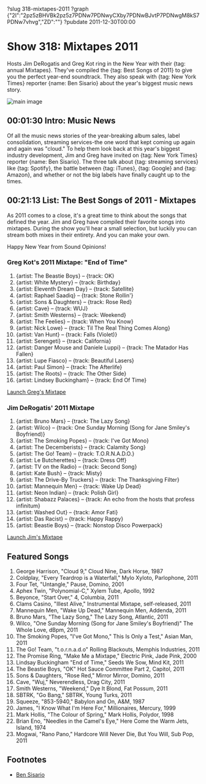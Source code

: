 ?slug 318-mixtapes-2011
?graph {"2I":"2pz5zBHVBk2pz5z7PDNw7PDNwyCXby7PDNwBJvtP7PDNwgM8kS7PDNw7vhvg","ZD":""}
?pubdate 2011-12-30T00:00

# Show 318: Mixtapes 2011
Hosts Jim DeRogatis and Greg Kot ring in the New Year with their {tag: annual Mixtapes}. They've compiled the {tag: Best Songs of 2011} to give you the perfect year-end soundtrack. They also speak with {tag: New York Times} reporter {name: Ben Sisario} about the year's biggest music news story.

![main image](https://static.soundopinions.org/images/mixtapes.jpg)

## 00:01:30 Intro: Music News
Of all the music news stories of the year-breaking album sales, label consolidation, streaming services-the one word that kept coming up again and again was "cloud." To help them look back at this year's biggest industry development, Jim and Greg have invited on {tag: New York Times} reporter {name: Ben Sisario}. The three talk about {tag: streaming services} like {tag: Spotify}, the battle between {tag: iTunes}, {tag: Google} and {tag: Amazon}, and whether or not the big labels have finally caught up to the times.

## 00:21:13 List: The Best Songs of 2011 - Mixtapes

As 2011 comes to a close, it's a great time to think about the songs that defined the year. Jim and Greg have compiled their favorite songs into mixtapes. During the show you'll hear a small selection, but luckily you can stream both mixes in their entirety. And you can make your own.

Happy New Year from Sound Opinions!

### Greg Kot's 2011 Mixtape: "End of Time"

1. {artist: The Beastie Boys} – {track: OK} 
2. {artist: White Mystery} – {track: Birthday} 
3. {artist: Eleventh Dream Day} – {track: Satellite} 
4. {artist: Raphael Saadiq} – {track: Stone Rollin'} 
5. {artist: Sons & Daughters} – {track: Rose Red}
6. {artist: Cave} – {track: WUJ} 
7. {artist: Smith Westerns} – {track: Weekend} 
8. {artist: The Feelies} – {track: When You Know}
9. {artist: Nick Lowe} – {track: Til The Real Thing Comes Along}
10. {artist: Van Hunt} – {track: Falls (Violet)}
11. {artist: Serengeti} – {track: California} 
12. {artist: Danger Mouse and Daniele Luppi} – {track: The Matador Has Fallen}
13. {artist: Lupe Fiasco} – {track: Beautiful Lasers}
14. {artist: Paul Simon} – {track: The Afterlife}
15. {artist: The Roots} – {track: The Other Side}
16. {artist: Lindsey Buckingham} – {track: End Of Time}

[Launch Greg's Mixtape](http://www.soundopinions.org/mixtapes/2011/greg/myWimpy.html)

### Jim DeRogatis' 2011 Mixtape

1. {artist: Bruno Mars} – {track: The Lazy Song}
2. {artist: Wilco} – {track: One Sunday Morning (Song for Jane Smiley's Boyfriend)}
3. {artist: The Smoking Popes} – {track: I've Got Mono} 
4. {artist: The Decemberists} – {track: Calamity Song}
5. {artist: The Go! Team} – {track: T.O.R.N.A.D.O.}
6. {artist: Le Butcherettes} – {track: Dress Off}
7. {artist: TV on the Radio} – {track: Second Song}
8. {artist: Kate Bush} – {track: Misty} 
9. {artist: The Drive-By Truckers} – {track: The Thanksgiving Filter}
10. {artist: Mannequin Men} – {track: Wake Up Dead}
11. {artist: Neon Indian} – {track: Polish Girl}
12. {artist: Shabazz Palaces} – {track: An echo from the hosts that profess infinitum}
13. {artist: Washed Out} – {track: Amor Fati}
14. {artist: Das Racist} – {track: Happy Rappy}
15. {artist: Beastie Boys} – {track: Nonstop Disco Powerpack}

[Launch Jim's Mixtape](http://www.soundopinions.org/mixtapes/2011/jim/myWimpy.html)

## Featured Songs
1. George Harrison, "Cloud 9," Cloud Nine, Dark Horse, 1987
2. Coldplay, "Every Teardrop is a Waterfall," Mylo Xyloto, Parlophone, 2011
3. Four Tet, "Untangle," Pause, Domino, 2001
4. Aphex Twin, "Polynomial-C," Xylem Tube, Apollo, 1992
5. Beyonce, "Start Over," 4, Columbia, 2011
6. Clams Casino, "Illest Alive," Instrumental Mixtape, self-released, 2011
7. Mannequin Men, "Wake Up Dead," Mannequin Men, Addenda, 2011
8. Bruno Mars, "The Lazy Song," The Lazy Song, Atlantic, 2011
9. Wilco, "One Sunday Morning (Song for Jane Smiley's Boyfriend)" The Whole Love, dBpm, 2011
10. The Smoking Popes, "I've Got Mono," This Is Only a Test," Asian Man, 2011
11. The Go! Team, "t.o.r.n.a.d.o" Rolling Blackouts, Memphis Industries, 2011
12. The Promise Ring, "Make Me a Mixtape," Electric Pink, Jade Pink, 2000
13. Lindsay Buckingham "End of Time," Seeds We Sow, Mind Kit, 2011
14. The Beastie Boys, "OK" Hot Sauce Committee Part 2, Capitol, 2011
15. Sons & Daughters, "Rose Red," Mirror Mirror, Domino, 2011
16. Cave, "Wuj," Neverendless, Drag City, 2011
17. Smith Westerns, "Weekend," Dye It Blond, Fat Possum, 2011
18. SBTRK, "Go Bang," SBTRK, Young Turks, 2011
19. Squeeze, "853-5940," Babylon and On, A&M, 1987
20. James, "I Know What I'm Here For," Millionaires, Mercury, 1999
21. Mark Hollis, "The Colour of Spring," Mark Hollis, Polydor, 1998
22. Brian Eno, "Needles in the Camel's Eye," Here Come the Warm Jets, Island, 1974
23. Mogwai, "Rano Pano," Hardcore Will Never Die, But You Will, Sub Pop, 2011

## Footnotes 
- [Ben Sisario](http://topics.nytimes.com/top/reference/timestopics/people/s/ben_sisario/index.html)
